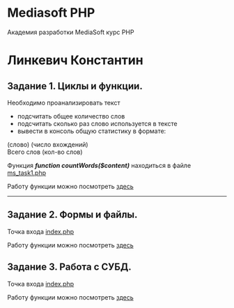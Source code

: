 # Mediasoft PHP
Академия разработки MediaSoft курс PHP
# Линкевич Константин
## Задание 1. Циклы и функции.
<p>Необходимо проанализировать текст</p>
<ul>
  <li>подсчитать общее количество слов</li>
  <li>подсчитать сколько раз слово используется в тексте</li>
  <li>вывести в консоль общую статистику в формате:</li>
 </ul> 
  (слово) (число вхождений)<br>
  Всего слов (кол-во слов)<br>
  
  Функция ***function countWords($content)*** находиться в файле
  [ms_task1.php](https://github.com/constalink35/MediasoftPHP/blob/master/ms_task1.php)
  
  Работу функции можно посмотреть [здесь](https://kvltest.000webhostapp.com/ms_task1.php)
<hr>  

## Задание 2. Формы и файлы.
Точка входа [index.php](https://github.com/constalink35/MediasoftPHP/tree/task2/task2)

Работу функции можно посмотреть [здесь](https://kvltest.000webhostapp.com/task2/index.php)

## Задание 3. Работа с СУБД.
Точка входа [index.php](https://github.com/constalink35/MediasoftPHP/tree/task3/task3)

Работу функции можно посмотреть [здесь](https://kvltest.000webhostapp.com/task3/index.php)
  

